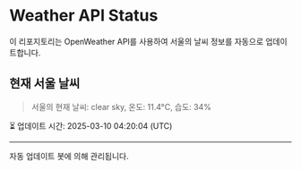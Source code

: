 
# Weather API Status

이 리포지토리는 OpenWeather API를 사용하여 서울의 날씨 정보를 자동으로 업데이트합니다.

## 현재 서울 날씨
> 서울의 현재 날씨: clear sky, 온도: 11.4°C, 습도: 34%

⏳ 업데이트 시간: 2025-03-10 04:20:04 (UTC)

---
자동 업데이트 봇에 의해 관리됩니다.
